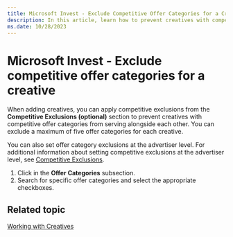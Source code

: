 ```yaml
---
title: Microsoft Invest - Exclude Competitive Offer Categories for a Creative
description: In this article, learn how to prevent creatives with competitive offer categories from serving alongside each other by applying competitive exclusions.
ms.date: 10/28/2023
---
```


# Microsoft Invest - Exclude competitive offer categories for a creative

When adding creatives, you can apply competitive exclusions from the **Competitive Exclusions (optional)** section to prevent creatives with competitive offer categories from serving alongside each other. You can exclude a maximum of five offer categories for each creative.

You can also set offer category exclusions at the advertiser level. For additional information about setting competitive exclusions at the advertiser level, see [Competitive Exclusions](competitive-exclusions.md).

1. Click in the **Offer Categories** subsection.
1. Search for specific offer categories and select the appropriate checkboxes.

## Related topic

[Working with Creatives](working-with-creatives.md)

